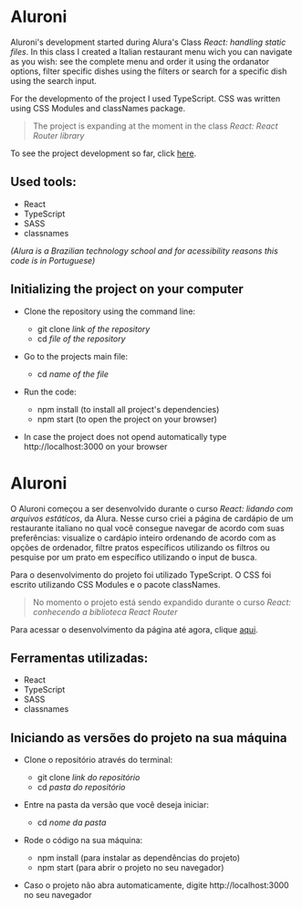 # Aluroni

Aluroni's development started during Alura's Class *React: handling static files*. In this class I created a Italian restaurant menu wich you can navigate as you wish: see the complete menu and order it using the ordanator options, filter specific dishes using the filters or search for a specific dish using the search input.

For the developmento of the project I used TypeScript. CSS was written using CSS Modules and classNames package.

> The project is expanding at the moment in the class *React: React Router library*

To see the project development so far, click [here](https://learning-react-typescript-aluroni.vercel.app/).

## Used tools:

* React
* TypeScript
* SASS
* classnames

*(Alura is a Brazilian technology school and for acessibility reasons this code is in Portuguese)*

## Initializing the project on your computer

- Clone the repository using the command line:
    - git clone *link of the repository*
    - cd *file of the repository*
 
- Go to the projects main file:
    - cd *name of the file*
 
- Run the code:
    - npm install (to install all project's dependencies)
    - npm start (to open the project on your browser)
 
* In case the project does not opend automatically type http://localhost:3000 on your browser

#

# Aluroni

O Aluroni começou a ser desenvolvido durante o curso *React: lidando com arquivos estáticos*, da Alura. Nesse curso criei a página de cardápio de um restaurante italiano no qual você consegue navegar de acordo com suas preferências: visualize o cardápio inteiro ordenando de acordo com as opções de ordenador, filtre pratos específicos utilizando os filtros ou pesquise por um prato em específico utilizando o input de busca.

Para o desenvolvimento do projeto foi utilizado TypeScript. O CSS foi escrito utilizando CSS Modules e o pacote classNames.

> No momento o projeto está sendo expandido durante o curso *React: conhecendo a biblioteca React Router*

Para acessar o desenvolvimento da página até agora, clique [aqui](https://learning-react-typescript-aluroni.vercel.app/).

## Ferramentas utilizadas:

* React
* TypeScript
* SASS
* classnames

## Iniciando as versões do projeto na sua máquina

- Clone o repositório através do terminal:
    - git clone *link do repositório*
    - cd *pasta do repositório*
 
- Entre na pasta da versão que você deseja iniciar:
    - cd *nome da pasta*
 
- Rode o código na sua máquina:
    - npm install (para instalar as dependências do projeto)
    - npm start (para abrir o projeto no seu navegador)
 
* Caso o projeto não abra automaticamente, digite http://localhost:3000 no seu navegador

